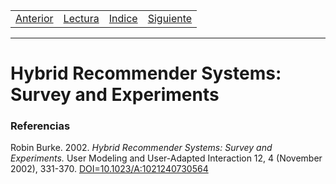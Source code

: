 <table><tr><td>
  <a href="./Blog09.md">Anterior</a>
</td><td>
  <a href="./Lecturas/Blog10.pdf">Lectura</a>
</td><td>
  <a href="./README.md">Indice</a>
</td><td>
  <a href="./Blog11.md">Siguiente</a>
</td></tr></table>

***

# Hybrid Recommender Systems: Survey and Experiments

<!-- TODO: RESUMEN -->



### Referencias

Robin Burke. 2002. _Hybrid Recommender Systems: Survey and Experiments._ User Modeling and User-Adapted Interaction 12, 4 (November 2002), 331-370. [DOI=10.1023/A:1021240730564](http://dx.doi.org/10.1023/A:1021240730564)
